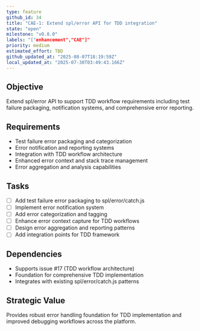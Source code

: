 ```yaml
---
type: feature
github_id: 34
title: "CAE-1: Extend spl/error API for TDD integration"
state: "open"
milestone: "v0.8.0"
labels: "["enhancement","CAE"]"
priority: medium
estimated_effort: TBD
github_updated_at: "2025-08-07T18:19:59Z"
local_updated_at: "2025-07-30T03:49:43.166Z"
---
```


## Objective
Extend spl/error API to support TDD workflow requirements including test failure packaging, notification systems, and comprehensive error reporting.

## Requirements
- Test failure error packaging and categorization
- Error notification and reporting systems
- Integration with TDD workflow architecture
- Enhanced error context and stack trace management
- Error aggregation and analysis capabilities

## Tasks
- [ ] Add test failure error packaging to spl/error/catch.js
- [ ] Implement error notification system
- [ ] Add error categorization and tagging
- [ ] Enhance error context capture for TDD workflows
- [ ] Design error aggregation and reporting patterns
- [ ] Add integration points for TDD framework

## Dependencies
- Supports issue #17 (TDD workflow architecture)
- Foundation for comprehensive TDD implementation
- Integrates with existing spl/error/catch.js patterns

## Strategic Value
Provides robust error handling foundation for TDD implementation and improved debugging workflows across the platform.
